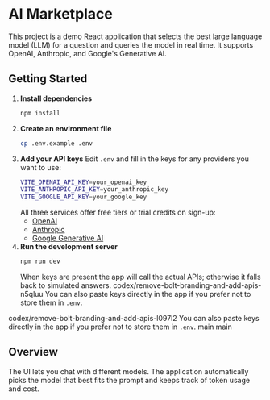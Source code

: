 # AI Marketplace

This project is a demo React application that selects the best large language model (LLM) for a question and queries the model in real time. It supports OpenAI, Anthropic, and Google's Generative AI.

## Getting Started

1. **Install dependencies**
   ```sh
   npm install
   ```
2. **Create an environment file**
   ```sh
   cp .env.example .env
   ```
3. **Add your API keys**
   Edit `.env` and fill in the keys for any providers you want to use:
   ```sh
   VITE_OPENAI_API_KEY=your_openai_key
   VITE_ANTHROPIC_API_KEY=your_anthropic_key
   VITE_GOOGLE_API_KEY=your_google_key
   ```
   All three services offer free tiers or trial credits on sign-up:
   - [OpenAI](https://platform.openai.com/)
   - [Anthropic](https://console.anthropic.com/)
   - [Google Generative AI](https://makersuite.google.com/)
4. **Run the development server**
   ```sh
   npm run dev
   ```
   When keys are present the app will call the actual APIs; otherwise it falls back to simulated answers.
codex/remove-bolt-branding-and-add-apis-n5qluu
   You can also paste keys directly in the app if you prefer not to store them in `.env`.

codex/remove-bolt-branding-and-add-apis-l097l2
   You can also paste keys directly in the app if you prefer not to store them in `.env`.
 main
 main

## Overview

The UI lets you chat with different models. The application automatically picks the model that best fits the prompt and keeps track of token usage and cost.
